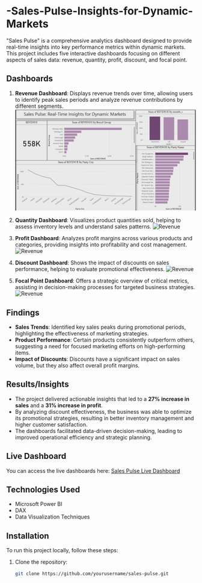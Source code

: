 # -Sales-Pulse-Insights-for-Dynamic-Markets
"Sales Pulse" is a comprehensive analytics dashboard designed to provide real-time insights into key performance metrics within dynamic markets. This project includes five interactive dashboards focusing on different aspects of sales data: revenue, quantity, profit, discount, and focal point.

## Dashboards
1. **Revenue Dashboard**: Displays revenue trends over time, allowing users to identify peak sales periods and analyze revenue contributions by different segments.
   ![Revenue](https://github.com/mayureshmakawar/-Sales-Pulse-Insights-for-Dynamic-Markets/blob/main/Screenshot%202024-11-01%20234851.png)
   
3. **Quantity Dashboard**: Visualizes product quantities sold, helping to assess inventory levels and understand sales patterns.
   ![Revenue]()
4. **Profit Dashboard**: Analyzes profit margins across various products and categories, providing insights into profitability and cost management.
   ![Revenue]()
5. **Discount Dashboard**: Shows the impact of discounts on sales performance, helping to evaluate promotional effectiveness.
   ![Revenue]()
6. **Focal Point Dashboard**: Offers a strategic overview of critical metrics, assisting in decision-making processes for targeted business strategies.
   ![Revenue]()
## Findings
- **Sales Trends**: Identified key sales peaks during promotional periods, highlighting the effectiveness of marketing strategies.
- **Product Performance**: Certain products consistently outperform others, suggesting a need for focused marketing efforts on high-performing items.
- **Impact of Discounts**: Discounts have a significant impact on sales volume, but they also affect overall profit margins.

## Results/Insights
- The project delivered actionable insights that led to a **27% increase in sales** and a **31% increase in profit**.
- By analyzing discount effectiveness, the business was able to optimize its promotional strategies, resulting in better inventory management and higher customer satisfaction.
- The dashboards facilitated data-driven decision-making, leading to improved operational efficiency and strategic planning.

## Live Dashboard
You can access the live dashboards here: [Sales Pulse Live Dashboard](https://app.powerbi.com/view?r=eyJrIjoiNGJkNmUwMWEtYmIwYS00NDFmLWFmZGItOGJiNGQ4ODZmOTI1IiwidCI6ImQxMWFkOTIzLWQ0ZjctNGQyNC1iZWRiLTE0MzFjNjA5NDk2NyJ9)

## Technologies Used
- Microsoft Power BI
- DAX
- Data Visualization Techniques

## Installation
To run this project locally, follow these steps:
1. Clone the repository:
   ```bash
   git clone https://github.com/yourusername/sales-pulse.git
